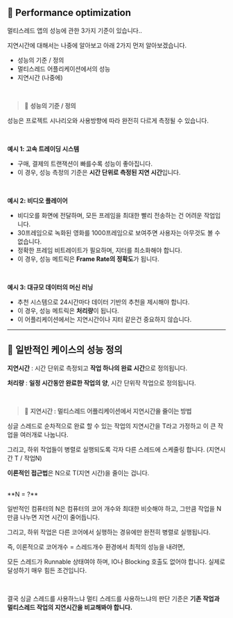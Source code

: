 ## 📘 Performance optimization

멀티스레드 앱의 성능에 관한 3가지 기준이 있습니다..

지연시간에 대해서는 나중에 알아보고 아래 2가지 먼저 알아보겠습니다.

- 성능의 기준 / 정의
- 멀티스레드 어플리케이션에서의 성능
- 지연시간 (나중에)

<br>

> 📕 **성능의 기준 / 정의**

성능은 프로젝트 시나리오와 사용방향에 따라 완전히 다르게 측정될 수 있습니다.

<br>

**예시 1: 고속 트레이딩 시스템**

- 구매, 결제의 트랜잭션이 빠를수록 성능이 좋아집니다.
- 이 경우, 성능 측정의 기준은 **시간 단위로 측정된 지연 시간**입니다.

<br>

**예시 2: 비디오 플레이어**

- 비디오를 화면에 전달하며, 모든 프레임을 최대한 빨리 전송하는 건 어려운 작업입니다.
- 30프레임으로 녹화된 영화를 1000프레임으로 보여주면 사용자는 아무것도 볼 수 없습니다.
- 정확한 프레임 비트레이트가 필요하며, 지터를 최소화해야 합니다.
- 이 경우, 성능 메트릭은 **Frame Rate의 정확도**가 됩니다.

<br>

**예시 3: 대규모 데이터의 머신 러닝**

- 추천 시스템으로 24시간마다 데이터 기반의 추천을 제시해야 합니다.
- 이 경우, 성능 메트릭은 **처리량**이 됩니다.
- 이 어플리케이션에서는 지연시간이나 지터 같은건 중요하지 않습니다.

---

## 📘 일반적인 케이스의 성능 정의

**지연시간** : 시간 단위로 측정되고 **작업 하나의 완료 시간**으로 정의됩니다.

**처리량** : **일정 시간동안 완료한 작업의 양**, 시간 단위작 작업으로 정의됩니다.

<br>

> 📕 **지연시간 : 멀티스레드 어플리케이션에서 지연시간을 줄이는 방법**

싱글 스레드로 순차적으로 완료 할 수 있는 작업의 지연시간을 T라고 가정하고 이 큰 작업을 여러개로 나눕니다.

그리고, 하위 작업들이 병렬로 실행되도록 각자 다른 스레드에 스케줄링 합니다. (지연시간 T / 작업N)

**이론적인 접근법**은 N으로 T(지연 시간)을 줄이는 겁니다.

<br>
**N = ?**

일반적인 컴퓨터의 N은 컴퓨터의 코어 개수와 최대한 비슷해야 하고, 그만큼 작업을 N만큼 나누면 지연 시간이 줄어듭니다.

그리고, 하위 작업은 다른 코어에서 실행하는 경유에만 완전히 병렬로 실행됩니다.

즉, 이론적으로 코어개수 = 스레드개수 환경에서 최적의 성능을 내려면,

모든 스레드가 Runnable 상태여야 하며, IO나 Blocking 호출도 없어야 합니다. 실제로 달성하기 매우 힘든 조건입니다.

<br>

결국 싱글 스레드를 사용하느냐 멀티 스레드를 사용하느냐의 판단 기준은 **기존 작업과 멀티스레드 작업의 지연시간을 비교해봐야 합니다.**


